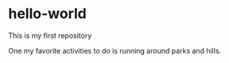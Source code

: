 # hello-world
This is my first repository

One my favorite activities to do is running around parks and hills. 
